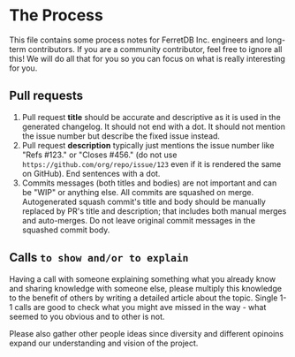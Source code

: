 # The Process

This file contains some process notes for FerretDB Inc. engineers and long-term contributors.
If you are a community contributor, feel free to ignore all this!
We will do all that for you so you can focus on what is really interesting for you.

## Pull requests

1. Pull request **title** should be accurate and descriptive as it is used in the generated changelog.
   It should not end with a dot.
   It should not mention the issue number but describe the fixed issue instead.
2. Pull request **description** typically just mentions the issue number like "Refs #123." or "Closes #456." (do not use `https://github.com/org/repo/issue/123` even if it is rendered the same on GitHub).
   End sentences with a dot.
3. Commits messages (both titles and bodies) are not important and can be "WIP" or anything else.
   All commits are squashed on merge.
   Autogenerated squash commit's title and body should be manually replaced by PR's title and description; that includes both manual merges and auto-merges.
   Do not leave original commit messages in the squashed commit body.

## Calls `to show and/or to explain`

Having a call with someone explaining something what you already know and sharing knowledge with someone else, please multiply this knowledge to the benefit of others by writing a detailed article about the topic. Single 1-1 calls are good to check what you might ave missed in the way - what seemed to you obvious and to other is not.

Please also gather other people ideas since diversity and different opinoins expand our understanding and vision of the project.
